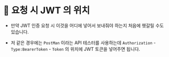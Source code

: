 # 🔔 요청 시 JWT 의 위치

- 만약 JWT 인증 요청 시 이것을 어디에 넣어서 보내줘야 하는지 처음에 헷갈릴 수도 있습니다.

- 저 같은 경우에는 `PostMan` 이라는 API 테스터를 사용하는데 `Authorization` - `Type:BearerToken` - `Token` 의 위치에 JWT 토큰을 넣어주면 됩니다. 